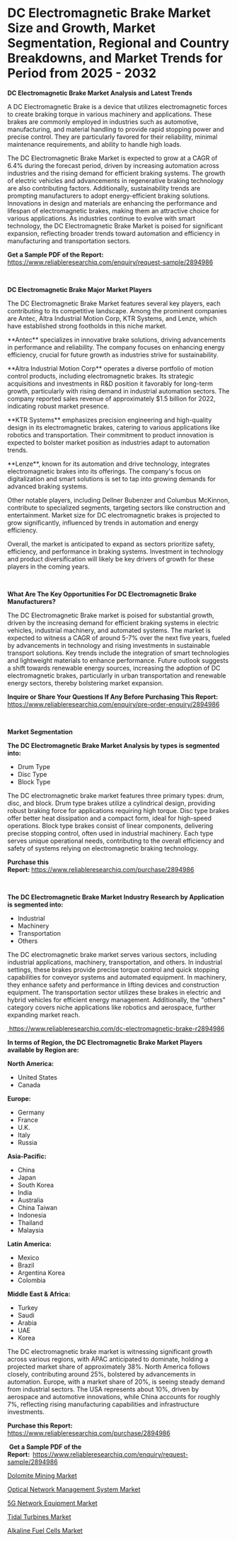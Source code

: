 <p><h1>DC Electromagnetic Brake Market Size and Growth, Market Segmentation, Regional and Country Breakdowns, and Market Trends for Period from 2025 -  2032</h1></p><p><strong>DC Electromagnetic Brake Market Analysis and Latest Trends</strong></p>
<p><p>A DC Electromagnetic Brake is a device that utilizes electromagnetic forces to create braking torque in various machinery and applications. These brakes are commonly employed in industries such as automotive, manufacturing, and material handling to provide rapid stopping power and precise control. They are particularly favored for their reliability, minimal maintenance requirements, and ability to handle high loads.</p><p>The DC Electromagnetic Brake Market is expected to grow at a CAGR of 6.4% during the forecast period, driven by increasing automation across industries and the rising demand for efficient braking systems. The growth of electric vehicles and advancements in regenerative braking technology are also contributing factors. Additionally, sustainability trends are prompting manufacturers to adopt energy-efficient braking solutions. Innovations in design and materials are enhancing the performance and lifespan of electromagnetic brakes, making them an attractive choice for various applications. As industries continue to evolve with smart technology, the DC Electromagnetic Brake Market is poised for significant expansion, reflecting broader trends toward automation and efficiency in manufacturing and transportation sectors.</p></p>
<p><strong>Get a Sample PDF of the Report:&nbsp;</strong> <a href="https://www.reliableresearchiq.com/enquiry/request-sample/2894986?utm_campaign=2840&utm_medium=2&utm_source=Github&utm_content=ia&utm_term=15032025&utm_id=dc-electromagnetic-brake">https://www.reliableresearchiq.com/enquiry/request-sample/2894986</a></p>
<p>&nbsp;</p>
<p><strong>DC Electromagnetic Brake Major Market Players</strong></p>
<p><p>The DC Electromagnetic Brake Market features several key players, each contributing to its competitive landscape. Among the prominent companies are Antec, Altra Industrial Motion Corp, KTR Systems, and Lenze, which have established strong footholds in this niche market.</p><p>**Antec** specializes in innovative brake solutions, driving advancements in performance and reliability. The company focuses on enhancing energy efficiency, crucial for future growth as industries strive for sustainability. </p><p>**Altra Industrial Motion Corp** operates a diverse portfolio of motion control products, including electromagnetic brakes. Its strategic acquisitions and investments in R&D position it favorably for long-term growth, particularly with rising demand in industrial automation sectors. The company reported sales revenue of approximately $1.5 billion for 2022, indicating robust market presence.</p><p>**KTR Systems** emphasizes precision engineering and high-quality design in its electromagnetic brakes, catering to various applications like robotics and transportation. Their commitment to product innovation is expected to bolster market position as industries adapt to automation trends.</p><p>**Lenze**, known for its automation and drive technology, integrates electromagnetic brakes into its offerings. The company's focus on digitalization and smart solutions is set to tap into growing demands for advanced braking systems.</p><p>Other notable players, including Dellner Bubenzer and Columbus McKinnon, contribute to specialized segments, targeting sectors like construction and entertainment. Market size for DC electromagnetic brakes is projected to grow significantly, influenced by trends in automation and energy efficiency.</p><p>Overall, the market is anticipated to expand as sectors prioritize safety, efficiency, and performance in braking systems. Investment in technology and product diversification will likely be key drivers of growth for these players in the coming years.</p></p>
<p>&nbsp;</p>
<p><strong>What Are The Key Opportunities For DC Electromagnetic Brake Manufacturers?</strong></p>
<p><p>The DC Electromagnetic Brake market is poised for substantial growth, driven by the increasing demand for efficient braking systems in electric vehicles, industrial machinery, and automated systems. The market is expected to witness a CAGR of around 5-7% over the next five years, fueled by advancements in technology and rising investments in sustainable transport solutions. Key trends include the integration of smart technologies and lightweight materials to enhance performance. Future outlook suggests a shift towards renewable energy sources, increasing the adoption of DC electromagnetic brakes, particularly in urban transportation and renewable energy sectors, thereby bolstering market expansion.</p></p>
<p><strong>Inquire or Share Your Questions If Any Before Purchasing This Report:</strong> <a href="https://www.reliableresearchiq.com/enquiry/pre-order-enquiry/2894986?utm_campaign=2840&utm_medium=2&utm_source=Github&utm_content=ia&utm_term=15032025&utm_id=dc-electromagnetic-brake">https://www.reliableresearchiq.com/enquiry/pre-order-enquiry/2894986</a></p>
<p>&nbsp;</p>
<p><strong>Market Segmentation</strong></p>
<p><strong>The DC Electromagnetic Brake Market Analysis by types is segmented into:</strong></p>
<p><ul><li>Drum Type</li><li>Disc Type</li><li>Block Type</li></ul></p>
<p><p>The DC electromagnetic brake market features three primary types: drum, disc, and block. Drum type brakes utilize a cylindrical design, providing robust braking force for applications requiring high torque. Disc type brakes offer better heat dissipation and a compact form, ideal for high-speed operations. Block type brakes consist of linear components, delivering precise stopping control, often used in industrial machinery. Each type serves unique operational needs, contributing to the overall efficiency and safety of systems relying on electromagnetic braking technology.</p></p>
<p><strong>Purchase this Report:&nbsp;</strong><a href="https://www.reliableresearchiq.com/purchase/2894986?utm_campaign=2840&utm_medium=2&utm_source=Github&utm_content=ia&utm_term=15032025&utm_id=dc-electromagnetic-brake">https://www.reliableresearchiq.com/purchase/2894986</a></p>
<p>&nbsp;</p>
<p><strong>The DC Electromagnetic Brake Market Industry Research by Application is segmented into:</strong></p>
<p><ul><li>Industrial</li><li>Machinery</li><li>Transportation</li><li>Others</li></ul></p>
<p><p>The DC electromagnetic brake market serves various sectors, including industrial applications, machinery, transportation, and others. In industrial settings, these brakes provide precise torque control and quick stopping capabilities for conveyor systems and automated equipment. In machinery, they enhance safety and performance in lifting devices and construction equipment. The transportation sector utilizes these brakes in electric and hybrid vehicles for efficient energy management. Additionally, the "others" category covers niche applications like robotics and aerospace, further expanding market reach.</p></p>
<p><a href="https://www.reliableresearchiq.com/dc-electromagnetic-brake-r2894986?utm_campaign=2840&utm_medium=2&utm_source=Github&utm_content=ia&utm_term=15032025&utm_id=dc-electromagnetic-brake">&nbsp;https://www.reliableresearchiq.com/dc-electromagnetic-brake-r2894986</a></p>
<p><strong>In terms of Region, the DC Electromagnetic Brake Market Players available by Region are:</strong></p>
<p>
    <p> <strong> North America: </strong>
        <ul>
            <li>United States</li>
            <li>Canada</li>
        </ul>
        </p> 
    <p> <strong> Europe: </strong>
        <ul>
            <li>Germany</li>
            <li>France</li>
            <li>U.K.</li>
            <li>Italy</li>
            <li>Russia</li>
        </ul>
        </p> 
    <p> <strong> Asia-Pacific: </strong>
        <ul>
            <li>China</li>
            <li>Japan</li>
            <li>South Korea</li>
            <li>India</li>
            <li>Australia</li>
            <li>China Taiwan</li>
            <li>Indonesia</li>
            <li>Thailand</li>
            <li>Malaysia</li>
        </ul>
        </p> 
    <p> <strong> Latin America: </strong>
        <ul>
            <li>Mexico</li>
            <li>Brazil</li>
            <li>Argentina Korea</li>
            <li>Colombia</li>
        </ul>
        </p> 
    <p> <strong> Middle East & Africa: </strong>
        <ul>
            <li>Turkey</li>
            <li>Saudi</li>
            <li>Arabia</li>
            <li>UAE</li>
            <li>Korea</li>
        </ul>
    </p>
    </p>
<p><p>The DC electromagnetic brake market is witnessing significant growth across various regions, with APAC anticipated to dominate, holding a projected market share of approximately 38%. North America follows closely, contributing around 25%, bolstered by advancements in automation. Europe, with a market share of 20%, is seeing steady demand from industrial sectors. The USA represents about 10%, driven by aerospace and automotive innovations, while China accounts for roughly 7%, reflecting rising manufacturing capabilities and infrastructure investments.</p></p>
<p><strong>Purchase this Report: </strong><a href="https://www.reliableresearchiq.com/purchase/2894986?utm_campaign=2840&utm_medium=2&utm_source=Github&utm_content=ia&utm_term=15032025&utm_id=dc-electromagnetic-brake">https://www.reliableresearchiq.com/purchase/2894986</a></p>
<p>&nbsp;<strong>Get a Sample PDF of the Report:&nbsp;&nbsp;</strong><a href="https://www.reliableresearchiq.com/enquiry/request-sample/2894986?utm_campaign=2840&utm_medium=2&utm_source=Github&utm_content=ia&utm_term=15032025&utm_id=dc-electromagnetic-brake">https://www.reliableresearchiq.com/enquiry/request-sample/2894986</a></p>
<p><strong></strong></p>
<p><p><a href="https://www.linkedin.com/pulse/dolomite-mining-market-study-growth-opportunities-value-chain-3fwse?utm_campaign=2840&utm_medium=2&utm_source=Github&utm_content=ia&utm_term=15032025&utm_id=dc-electromagnetic-brake">Dolomite Mining Market</a></p><p><a href="https://www.linkedin.com/pulse/optical-network-management-system-market-global-analysis-size-tvarc?utm_campaign=2840&utm_medium=2&utm_source=Github&utm_content=ia&utm_term=15032025&utm_id=dc-electromagnetic-brake">Optical Network Management System Market</a></p><p><a href="https://www.linkedin.com/pulse/5g-network-equipment-market-revolution-2025-2032-trends-shaping-dw4fc?utm_campaign=2840&utm_medium=2&utm_source=Github&utm_content=ia&utm_term=15032025&utm_id=dc-electromagnetic-brake">5G Network Equipment Market</a></p><p><a href="https://www.linkedin.com/pulse/positive-growth-trajectory-tidal-turbines-market-trend-gtllf?utm_campaign=2840&utm_medium=2&utm_source=Github&utm_content=ia&utm_term=15032025&utm_id=dc-electromagnetic-brake">Tidal Turbines Market</a></p><p><a href="https://www.linkedin.com/pulse/alkaline-fuel-cells-market-progressan-anticipated-compound-q1xkf?utm_campaign=2840&utm_medium=2&utm_source=Github&utm_content=ia&utm_term=15032025&utm_id=dc-electromagnetic-brake">Alkaline Fuel Cells Market</a></p></p>
